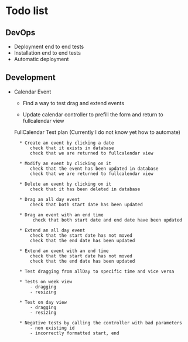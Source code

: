 # Todo list


## DevOps

* Deployment end to end tests
* Installation end to end tests
* Automatic deployment

## Development

* Calendar Event
    * Find a way to test drag and extend events
    
    * Update calendar controller to prefill the form and return to fullcalendar view
    
    FullCalendar Test plan (Currently I do not know yet how to automate)
    
        * Create an event by clicking a date
            check that it exists in database
            check that we are returned to fullcalendar view
        
        * Modify an event by clicking on it
            check that the event has been updated in database
            check that we are returned to fullcalendar view
        
        * Delete an event by clicking on it
            check that it has been deleted in database
            
        * Drag an all day event
            check that both start date has been updated
            
        * Drag an event with an end time
             check that both start date and end date have been updated
             
        * Extend an all day event
            check that the start date has not moved
            check that the end date has been updated
            
        * Extend an event with an end time
            check that the start date has not moved
            check that the end date has been updated
            
        * Test dragging from allDay to specific time and vice versa
        
        * Tests on week view
            - dragging
            - resizing
            
        * Test on day view
            - dragging
            - resizing
                
        * Negative tests by calling the controller with bad parameters
            - non existing id
            - incorrectly formatted start, end
             